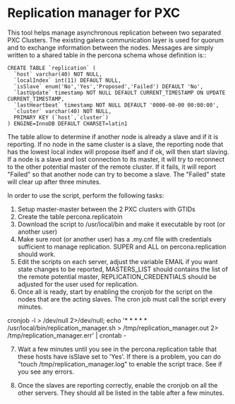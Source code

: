 # Replication manager for PXC

This tool helps manage asynchronous replication between two separated PXC Clusters. The existing galera communication layer is used for quorum and to exchange information between the nodes.  Messages are simply written to a shared table in the percona schema whose definition is::

    CREATE TABLE `replication` (
      `host` varchar(40) NOT NULL,
      `localIndex` int(11) DEFAULT NULL,
      `isSlave` enum('No','Yes','Proposed','Failed') DEFAULT 'No',
      `lastUpdate` timestamp NOT NULL DEFAULT CURRENT_TIMESTAMP ON UPDATE CURRENT_TIMESTAMP,
      `lastHeartbeat` timestamp NOT NULL DEFAULT '0000-00-00 00:00:00',
      `cluster` varchar(40) NOT NULL,
      PRIMARY KEY (`host`,`cluster`)
    ) ENGINE=InnoDB DEFAULT CHARSET=latin1

The table allow to determine if another node is already a slave and if it is reporting.  If no node in the same cluster is a slave, the reporting node that has the lowest local index will propose itself and if ok, will then start slaving.  If a node is a slave and lost connection to its master, it will try to reconnect to the other potential master of the remote cluster.  If it fails, it will report "Failed" so that another node can try to become a slave.  The "Failed" state will clear up after three minutes. 

In order to use the script, perform the following tasks:

1. Setup master-master between the 2 PXC clusters with GTIDs
2. Create the table percona.replicatoin
3. Download the script to /usr/local/bin and make it executable by root (or another user)
4. Make sure root (or another user) has a .my.cnf file with credentials sufficient to manage replication.  SUPER and ALL on percona.replication should work.
5. Edit the scripts on each server, adjust the variable EMAIL if you want state changes to be reported, MASTERS_LIST should contains the list of the remote potential master, REPLICATION_CREDENTIALS should be adjusted for the user used for replication.
6. Once all is ready, start by enabling the cronjob for the script on the nodes that are the acting slaves.  The cron job must call the script every minutes.

cronjob -l > /dev/null 2>/dev/null; echo '* * * * * /usr/local/bin/replication_manager.sh > /tmp/replication_manager.out 2> /tmp/replication_manager.err' | crontab -

7. Wait a few minutes until you see in the percona.replication table that these hosts have isSlave set to 'Yes'.  If there is a problem, you can do "touch /tmp/replication_manager.log" to enable the script trace.  See if you see any errors.

8. Once the slaves are reporting correctly, enable the cronjob on all the other servers.  They should all be listed in the table after a few minutes.

